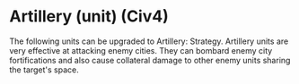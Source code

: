 # Artillery (unit) (Civ4)

The following units can be upgraded to Artillery:
Strategy.
Artillery units are very effective at attacking enemy cities. They can bombard enemy city fortifications and also cause collateral damage to other enemy units sharing the target's space.